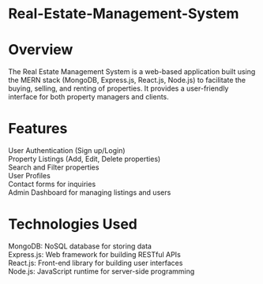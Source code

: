 # Real-Estate-Management-System
# Overview
The Real Estate Management System is a web-based application built using the MERN stack (MongoDB, Express.js, React.js, Node.js) to facilitate the buying, selling, and renting of properties. It provides a user-friendly interface for both property managers and clients.

# Features
User Authentication (Sign up/Login) <br>
Property Listings (Add, Edit, Delete properties) <br>
Search and Filter properties <br>
User Profiles <br>
Contact forms for inquiries <br>
Admin Dashboard for managing listings and users <br>

# Technologies Used
MongoDB: NoSQL database for storing data <br>
Express.js: Web framework for building RESTful APIs <br>
React.js: Front-end library for building user interfaces <br>
Node.js: JavaScript runtime for server-side programming <br>
